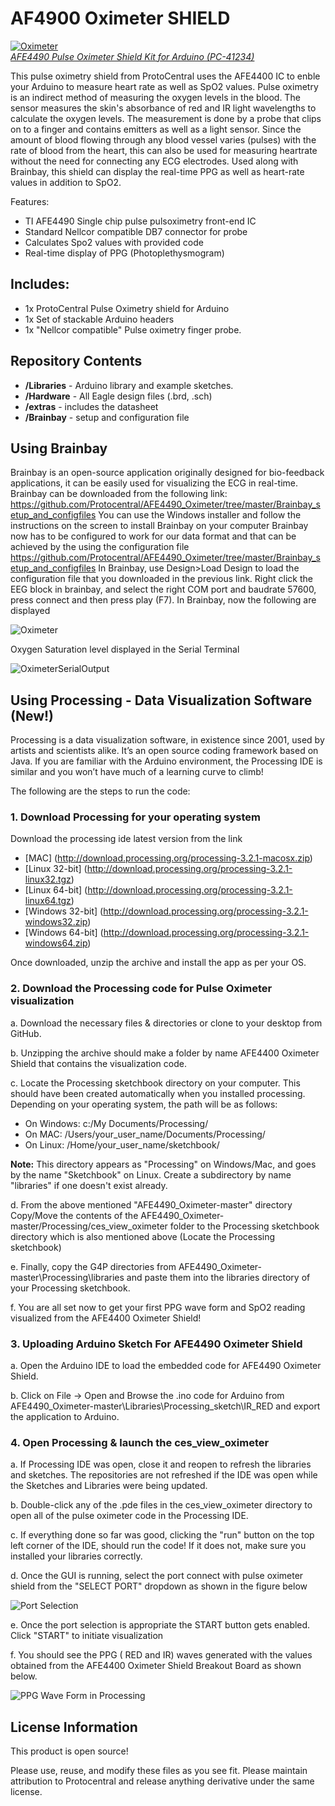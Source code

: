 AF4900 Oximeter SHIELD 
================================

[![Oximeter](https://www.protocentral.com/3130-tm_thickbox_default/afe4400-pulse-oximeter-shield-kit-for-arduino.jpg)  
*AFE4490 Pulse Oximeter Shield Kit for Arduino (PC-41234)*](https://www.protocentral.com/biomedical/996-afe4490-pulse-oximeter-shield-kit-for-arduino-642078949425.html)

This pulse oximetry shield from ProtoCentral uses the AFE4400 IC to enble your Arduino to measure heart rate as well as SpO2 values.
Pulse oximetry is an indirect method of measuring the oxygen levels in the blood. The sensor measures the skin's absorbance of red and IR light wavelengths to calculate the oxygen levels. The measurement is done by a probe that clips on to a finger and contains emitters as well as a light sensor.
Since the amount of blood flowing through any blood vessel varies (pulses) with the rate of blood from the heart, this can also be used for measuring heartrate without the need for connecting any ECG electrodes. 
Used along with Brainbay, this shield can display the real-time PPG as well as heart-rate values in addition to SpO2.

Features:
* TI AFE4490 Single chip pulse pulsoximetry front-end IC
* Standard Nellcor compatible DB7 connector for probe
* Calculates Spo2 values with provided code
* Real-time display of PPG (Photoplethysmogram)

Includes:
----------
* 1x ProtoCentral Pulse Oximetry shield for Arduino
* 1x Set of stackable Arduino headers
* 1x "Nellcor compatible" Pulse oximetry finger probe. 

Repository Contents
-------------------
* **/Libraries** - Arduino library and example sketches.
* **/Hardware** - All Eagle design files (.brd, .sch)
* **/extras** - includes the datasheet
* **/Brainbay** - setup  and configuration file
 
Using Brainbay
----------------
 Brainbay is an open-source application originally designed for bio-feedback applications, it can be easily used for visualizing the ECG in real-time. Brainbay can be downloaded from the following link:
 https://github.com/Protocentral/AFE4490_Oximeter/tree/master/Brainbay_setup_and_configfiles
 You can use the Windows installer and follow the instructions on the screen to install Brainbay on your computer
 Brainbay now has to be configured to work for our data format and that can be achieved by the using the configuration file   https://github.com/Protocentral/AFE4490_Oximeter/tree/master/Brainbay_setup_and_configfiles 
 In Brainbay, use Design>Load Design to load the configuration file that you downloaded in the previous link.
 Right click the EEG block in brainbay, and select the right COM port and baudrate 57600, press connect and then press play  (F7). In Brainbay, now the following are displayed

![Oximeter](https://www.protocentral.com/img/cms/ads1292r_shield/afe4400brainbayy.png)  

 
Oxygen Saturation level displayed in the Serial Terminal

![OximeterSerialOutput](https://www.protocentral.com/img/cms/ads1292r_shield/oximeter_serial_1.png)

Using Processing - Data Visualization Software (New!)
-----------------------------------------------------
 Processing is a data visualization software, in existence since 2001, used by artists and scientists alike. It’s an open source coding framework based on Java. If you are familiar with the Arduino environment, the Processing IDE is similar and you won’t have much of a learning curve to climb!
 
 The following are the steps to run the code:

### 1. Download Processing for your operating system

 Download the processing ide latest version from the link

* [MAC] (http://download.processing.org/processing-3.2.1-macosx.zip)
* [Linux 32-bit] (http://download.processing.org/processing-3.2.1-linux32.tgz)
* [Linux 64-bit] (http://download.processing.org/processing-3.2.1-linux64.tgz)
* [Windows 32-bit] (http://download.processing.org/processing-3.2.1-windows32.zip)
* [Windows 64-bit] (http://download.processing.org/processing-3.2.1-windows64.zip)

 Once downloaded, unzip the archive and install the app as per your OS.

### 2. Download the Processing code for Pulse Oximeter visualization

 a. Download the necessary files & directories or clone to your desktop from GitHub.

 b. Unzipping the archive should make a folder by name AFE4400 Oximeter Shield that contains the visualization code.

 c. Locate the Processing sketchbook directory on your computer. This should have been created automatically when you installed processing. Depending on your operating system, the path will be as follows:

* On Windows: c:/My Documents/Processing/
* On MAC: /Users/your_user_name/Documents/Processing/
* On Linux: /Home/your_user_name/sketchbook/

**Note:** This directory appears as "Processing" on Windows/Mac, and goes by the name "Sketchbook" on Linux. Create a subdirectory by name "libraries" if one doesn't exist already.

 d. From the above mentioned "AFE4490_Oximeter-master" directory Copy/Move the contents of the AFE4490_Oximeter-master/Processing/ces_view_oximeter folder to the Processing sketchbook directory which is also mentioned above (Locate the Processing sketchbook)

 e. Finally, copy the G4P directories from AFE4490_Oximeter-master\Processing\libraries and paste them into the libraries directory of your Processing sketchbook.

 f. You are all set now to get your first PPG wave form and SpO2 reading visualized from the AFE4400 Oximeter Shield!

### 3. Uploading Arduino Sketch For AFE4490 Oximeter Shield

 a. Open the Arduino IDE to load the embedded code for AFE4490 Oximeter Shield.

 b. Click on File -> Open and Browse the .ino code for Arduino from AFE4490_Oximeter-master\Libraries\Processing_sketch\IR_RED and export the application to Arduino.

### 4. Open Processing & launch the ces_view_oximeter

 a. If Processing IDE was open, close it and reopen to refresh the libraries and sketches. The repositories are not refreshed if the IDE was open while the Sketches and Libraries were being updated.

 b. Double-click any of the .pde files in the ces_view_oximeter directory to open all of the pulse oximeter code in the Processing IDE.

 c. If everything done so far was good, clicking the "run" button on the top left corner of the IDE, should run the code! If it does not, make sure you installed your libraries correctly.

 d. Once the GUI is running, select the port connect with pulse oximeter shield from the "SELECT PORT" dropdown as shown in the figure below

![Port Selection](https://github.com/Protocentral/AFE4400_Oximeter/blob/master/Processing/Final%20Output/Port-Selection.png)

 e. Once the port selection is appropriate the START button gets enabled. Click "START" to initiate visualization

 f. You should see the PPG ( RED and IR) waves generated with the values obtained from the AFE4400 Oximeter Shield Breakout Board as shown below.

![PPG Wave Form in Processing](https://github.com/Protocentral/AFE4400_Oximeter/blob/master/Processing/Final%20Output/PPG-Generated.png)


License Information
-------------------
This product is open source!

Please use, reuse, and modify these files as you see fit. Please maintain attribution to Protocentral and release anything derivative under the same license.
